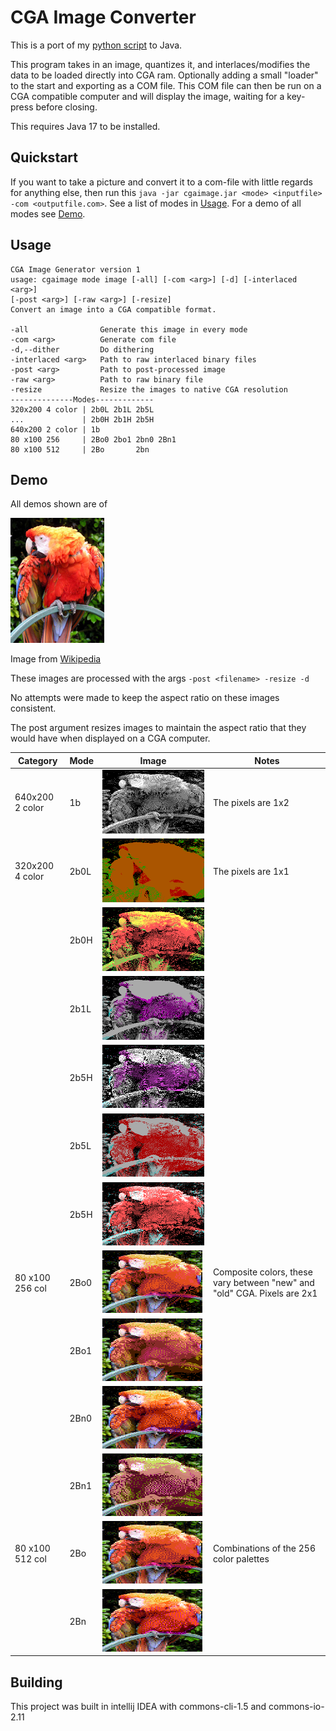 # CGA Image Converter
This is a port of my [python script](https://github.com/MasonGulu/cga-imagemaker) to Java.

This program takes in an image, quantizes it, and interlaces/modifies the data to be loaded 
directly into CGA ram. Optionally adding a small "loader" to the start and exporting as a COM file. This COM
file can then be run on a CGA compatible computer and will display the image, waiting for a key-press before closing.

This requires Java 17 to be installed.

## Quickstart
If you want to take a picture and convert it to a com-file with little regards for anything else, then run this
`java -jar cgaimage.jar <mode> <inputfile> -com <outputfile.com>`. See a list of modes in [Usage](#usage).
For a demo of all modes see [Demo](#demo).

## Usage
```
CGA Image Generator version 1
usage: cgaimage mode image [-all] [-com <arg>] [-d] [-interlaced <arg>]
[-post <arg>] [-raw <arg>] [-resize]
Convert an image into a CGA compatible format.

-all                Generate this image in every mode
-com <arg>          Generate com file
-d,--dither         Do dithering
-interlaced <arg>   Path to raw interlaced binary files
-post <arg>         Path to post-processed image
-raw <arg>          Path to raw binary file
-resize             Resize the images to native CGA resolution
--------------Modes-------------
320x200 4 color | 2b0L 2b1L 2b5L
...             | 2b0H 2b1H 2b5H
640x200 2 color | 1b
80 x100 256     | 2Bo0 2bo1 2bn0 2Bn1
80 x100 512     | 2Bo       2bn
```

## Demo
All demos shown are of 

![](samples/sample.jpg)

Image from [Wikipedia](https://en.wikipedia.org/wiki/List_of_8-bit_computer_hardware_graphics)

These images are processed with the args `-post <filename> -resize -d`

No attempts were made to keep the aspect ratio on these images consistent.

The post argument resizes images to maintain the aspect ratio that they would have when displayed on a CGA computer.

| Category        | Mode | Image                        | Notes                                                                    |
|-----------------|------|------------------------------|--------------------------------------------------------------------------|
| 640x200 2 color | 1b   | ![](samples/sample_1b.png)   | The pixels are 1x2                                                       |
| 320x200 4 color | 2b0L | ![](samples/sample_2b0L.png) | The pixels are 1x1                                                       |
|                 | 2b0H | ![](samples/sample_2b0H.png) |                                                                          |
|                 | 2b1L | ![](samples/sample_2b1L.png) |                                                                          |
|                 | 2b5H | ![](samples/sample_2b1H.png) |                                                                          |
|                 | 2b5L | ![](samples/sample_2b5L.png) |                                                                          |
|                 | 2b5H | ![](samples/sample_2b5H.png) |                                                                          |
| 80 x100 256 col | 2Bo0 | ![](samples/sample_2Bo0.png) | Composite colors, these vary between "new" and "old" CGA. Pixels are 2x1 |
|                 | 2Bo1 | ![](samples/sample_2Bo1.png) |                                                                          |
|                 | 2Bn0 | ![](samples/sample_2Bn0.png) |                                                                          |
|                 | 2Bn1 | ![](samples/sample_2Bn1.png) |                                                                          |
| 80 x100 512 col | 2Bo  | ![](samples/sample_2Bo.png)  | Combinations of the 256 color palettes                                   |
|                 | 2Bn  | ![](samples/sample_2Bn.png)  |                                                                          |


## Building
This project was built in intellij IDEA with commons-cli-1.5 and commons-io-2.11